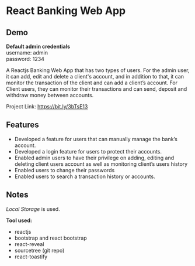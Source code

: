 # React Banking Web App

## Demo
**Default admin credentials**  
username: admin  
password: 1234

A Reactjs Banking Web App that has two types of users. For the admin user, it can add, edit and delete a client's account, and in addition to that, it can monitor the transaction of the client and can add a client’s account. For Client users, they can monitor their transactions and can send, deposit and withdraw money between accounts.

Project Link: https://bit.ly/3bTsE13

## Features
- Developed a feature for users that can manually manage the bank’s account.
- Developed a login feature for users to protect their accounts.
- Enabled admin users to have their privilege on adding, editing and deleting client users account as well as monitoring client’s users history
- Enabled users to change their passwords
- Enabled users to search a transaction history or accounts.


## Notes
*Local Storage* is used.

**Tool used:**
- reactjs
- bootstrap and react bootstrap
- react-reveal
- sourcetree (git repo)
- react-toastify
